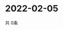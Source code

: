 # 2022-02-05
  共 0条

  <!-- BEGIN -->
  <!-- 最后更新时间Sat Feb 05 2022 01:30:48 GMT+0000 (Coordinated Universal Time) -->
  
  <!-- END -->
  
  